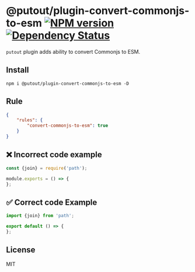 # @putout/plugin-convert-commonjs-to-esm [![NPM version][NPMIMGURL]][NPMURL] [![Dependency Status][DependencyStatusIMGURL]][DependencyStatusURL]

[NPMIMGURL]: https://img.shields.io/npm/v/@putout/plugin-convert-commonjs-to-esm.svg?style=flat&longCache=true
[NPMURL]: https://npmjs.org/package/@putout/plugin-convert-commonjs-to-esm"npm"
[DependencyStatusURL]: https://david-dm.org/coderaiser/putout?path=packages/plugin-convert-commonjs-to-esm
[DependencyStatusIMGURL]: https://david-dm.org/coderaiser/putout.svg?path=packages/plugin-convert-commonjs-to-esm

`putout` plugin adds ability to convert Commonjs to ESM.

## Install

```
npm i @putout/plugin-convert-commonjs-to-esm -D
```

## Rule

```json
{
    "rules": {
        "convert-commonjs-to-esm": true
    }
}
```

## ❌ Incorrect code example

```js
const {join} = require('path');

module.exports = () => {
};
```

## ✅ Correct code Example

```js
import {join} from 'path';

export default () => {
};
```

## License

MIT
